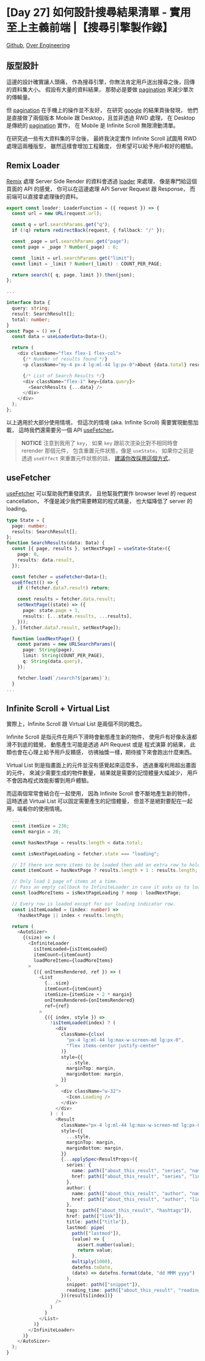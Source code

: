 # [Day 27] 如何設計搜尋結果清單 - 實用至上主義前端 |【搜尋引擎製作錄】

[Github], [Over Engineering]

## 版型設計

這邊的設計確實讓人頭痛，
作為搜尋引擎，你無法肯定用戶送出搜尋之後，回傳的資料集大小。
假設有大量的資料結果，
那勢必是要做 [pagination] 來減少單次的傳輸量。

但 [pagination] 在手機上的操作並不友好，
在研究 [google] 的結果頁後發現，
他們是直接做了兩個版本 Mobile 跟 Desktop，且並非透過 RWD 處理，
在 Desktop 是傳統的 [pagination] 實作，
在 Mobile 是 Infinite Scroll 無限滑動清單。

在研究過一些有大資料集的平台後，
最終我決定實作 Infinite Scroll 試圖用 RWD 處理這兩種版型，
雖然這樣會增加工程難度，
但希望可以給予用戶較好的體驗。

## Remix Loader

[Remix][remix] 處理 Server Side Render 的資料會透過 [loader][loader] 來處理，
像是專門給這個頁面的 API 的感覺，
你可以在這邊處理 API Server Request 跟 Response，
而前端可以直接拿處理後的資料。

```typescript
export const loader: LoaderFunction = ({ request }) => {
  const url = new URL(request.url);

  const q = url.searchParams.get("q");
  if (!q) return redirectBack(request, { fallback: "/" });

  const _page = url.searchParams.get("page");
  const page = _page ? Number(_page) : 0;

  const _limit = url.searchParams.get("limit");
  const limit = _limit ? Number(_limit) : COUNT_PER_PAGE;

  return search({ q, page, limit }).then(json);
};

...

interface Data {
  query: string;
  result: SearchResult[];
  total: number;
}
const Page = () => {
  const data = useLoaderData<Data>();

  return (
    <div className="flex flex-1 flex-col">
      {/* Number of results found */}
      <p className="my-4 px-4 lg:ml-44 lg:px-0">About {data.total} results</p>

      {/* List of Search Results */}
      <div className="flex-1" key={data.query}>
        <SearchResults {...data} />
      </div>
    </div>
  );
};
```

以上適用於大部分使用情境，
但這次的情境 (aka. Infinite Scroll) 需要實現動態加載，
這時我們還需要另一個 API [useFetcher][usefetcher]。

> **NOTICE**
> 注意到我用了 `key`，
> 如果 `key` 跟前次渲染比對不相同時會 rerender 那個元件，
> 包含重置元件狀態，像是 `useState`，
> 如果你之前是透過 `useEffect` 來重置元件狀態的話，
> [建議你改採用這個方式][resetting]。

## useFetcher

[useFetcher][usefetcher] 可以幫助我們重發請求，
且他幫我們實作 browser level 的 request cancellation，
不僅是減少我們需要轉寫的程式碼量，
也大幅降低了 server 的 loading。

```typescript
type State = {
  page: number;
  results: SearchResult[];
};
function SearchResults(data: Data) {
  const [{ page, results }, setNextPage] = useState<State>({
    page: 0,
    results: data.result,
  });

  const fetcher = useFetcher<Data>();
  useEffect(() => {
    if (!fetcher.data?.result) return;

    const results = fetcher.data.result;
    setNextPage((state) => ({
      page: state.page + 1,
      results: [...state.results, ...results],
    }));
  }, [fetcher.data?.result, setNextPage]);

  function loadNextPage() {
    const params = new URLSearchParams({
      page: String(page),
      limit: String(COUNT_PER_PAGE),
      q: String(data.query),
    });

    fetcher.load(`/search?${params}`);
  }
...
```

## Infinite Scroll + Virtual List

實際上，Infinite Scroll 跟 Virtual List 是兩個不同的概念。

Infinite Scroll 是指元件在用戶下滑時會動態產生新的物件，
使用戶有好像永遠都滑不到底的錯覺，
動態產生可能是透過 API Request 或是 程式演算 的結果，
此類也會在心理上給予用戶反饋感，
彷彿抽獎一樣，期待接下來會跑出什麼東西。

Virtual List 則是指畫面上的元件並沒有感覺起來這麼多，
透過重複利用超出畫面的元件，
來減少需要生成的物件數量，
結果就是需要的記憶體量大幅減少，
用戶不會因為程式效能影響到用戶體驗。

而這兩個常常會結合在一起使用，
因為 Infinite Scroll 會不斷地產生新的物件，
這時透過 Virtual List 可以固定需要產生的記憶體量，
但並不是絕對要配在一起用，端看你的使用情境。

```typescript
  ...
  const itemSize = 236;
  const margin = 20;

  const hasNextPage = results.length < data.total;

  const isNextPageLoading = fetcher.state === "loading";

  // If there are more items to be loaded then add an extra row to hold a loading indicator.
  const itemCount = hasNextPage ? results.length + 1 : results.length;

  // Only load 1 page of items at a time.
  // Pass an empty callback to InfiniteLoader in case it asks us to load more than once.
  const loadMoreItems = isNextPageLoading ? noop : loadNextPage;

  // Every row is loaded except for our loading indicator row.
  const isItemLoaded = (index: number) =>
    !hasNextPage || index < results.length;

  return (
    <AutoSizer>
      {(size) => (
        <InfiniteLoader
          isItemLoaded={isItemLoaded}
          itemCount={itemCount}
          loadMoreItems={loadMoreItems}
        >
          {({ onItemsRendered, ref }) => (
            <List
              {...size}
              itemCount={itemCount}
              itemSize={itemSize + 2 * margin}
              onItemsRendered={onItemsRendered}
              ref={ref}
            >
              {({ index, style }) =>
                !isItemLoaded(index) ? (
                  <div
                    className={clsx(
                      "px-4 lg:ml-44 lg:max-w-screen-md lg:px-0",
                      "flex items-center justify-center"
                    )}
                    style={{
                      ...style,
                      marginTop: margin,
                      marginBottom: margin,
                    }}
                  >
                    <div className="w-32">
                      <Icon.Loading />
                    </div>
                  </div>
                ) : (
                  <Result
                    className="px-4 lg:ml-44 lg:max-w-screen-md lg:px-0"
                    style={{
                      ...style,
                      marginTop: margin,
                      marginBottom: margin,
                    }}
                    {...applySpec<ResultProps>({
                      series: {
                        name: path(["about_this_result", "series", "name"]),
                        href: path(["about_this_result", "series", "link"]),
                      },
                      author: {
                        name: path(["about_this_result", "author", "name"]),
                        href: path(["about_this_result", "author", "link"]),
                      },
                      tags: path(["about_this_result", "hashtags"]),
                      href: path(["link"]),
                      title: path(["title"]),
                      lastmod: pipe(
                        path(["lastmod"]),
                        (value) => {
                          assert.number(value);
                          return value;
                        },
                        multiply(1000),
                        datefns.toDate,
                        (date) => datefns.format(date, "dd MMM yyyy")
                      ),
                      snippet: path(["snippet"]),
                      reading_time: path(["about_this_result", "reading_time"]),
                    })(results[index])}
                  />
                )
              }
            </List>
          )}
        </InfiniteLoader>
      )}
    </AutoSizer>
  );
}
```

[Github]: https://github.com/over-engineering-run
[Over Engineering]: https://over-engineering-frontend.fly.dev/

[google]: https://google.com
[nextjs]: https://nextjs.org/
[remix]: https://remix.run/
[loader]: https://remix.run/docs/en/v1/guides/data-loading
[usefetcher]: https://remix.run/docs/en/v1/api/remix#usefetcher
[pagination]: https://en.wikipedia.org/wiki/Pagination
[resetting]: https://beta.reactjs.org/learn/you-might-not-need-an-effect#resetting-all-state-when-a-prop-changes
